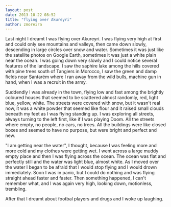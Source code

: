 ```yaml
---
layout: post
date: 2013-10-22 08:52
title: "flying over Akureyri"
author: zmoreira
---
```


Last night I dreamt I was flying over Akureyri. I was flying very high at first and could only see mountains and valleys, then came down slowly, descending in large circles over snow and water. Sometimes it was just like the satellite photos on Google Earth, sometimes it was just a white plain near the ocean. I was going down very slowly and I could notice several features of the landscape. I saw the saphire lake among the hills covered with pine trees south of Tangiers in Morocco, I saw the green and damp fields near Santarém where I ran away from the wild bulls, machine gun in hand, when I was a recruit in the army.

Suddendly I was already in the town, flying low and fast among the brightly coloured houses that seemed to be scattered almost randomly, red, light blue, yellow, white. The streets were covered with snow, but it wasn't real now, it was a white powder that seemed like flour and it raised small clouds beneath my feet as I was flying standing up. I was exploring all streets, always turning to the left first, like if I was playing Doom. All the streets where empty, no people, no cars, no trees. All the buildings were like closed boxes and seemed to have no purpose, but were bright and perfect and new.

 "I am getting near the water", I thought, because I was feeling more and more cold and my clothes were getting wet. I went across a large muddy empty place and then I was flying across the ocean. The ocean was flat and perfectly still and the water was light blue, almost white. As I moved over the water I began to be afraid that I would stop flying and I would drown immediately. Soon I was in panic, but I could do nothing and was flying straight ahead faster and faster. Then something happened, I can't remember what, and I was again very high, looking down, motionless, trembling. 

After that I dreamt about footbal players and drugs and I woke up laughing. 